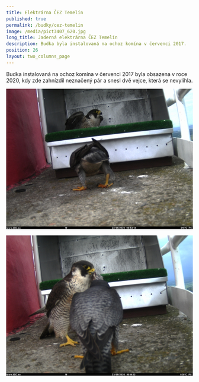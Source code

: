 ```yaml
---
title: Elektrárna ČEZ Temelín
published: true
permalink: /budky/cez-temelin
image: /media/pict3407_620.jpg
long_title: Jaderná elektrárna ČEZ Temelín
description: Budka byla instalovaná na ochoz komína v červenci 2017.
position: 26
layout: two_columns_page
---
```

Budka instalovaná na ochoz komína v červenci 2017 byla obsazena v roce 2020, kdy zde zahnízdil neznačený pár a snesl dvě vejce, která se nevylíhla.

![](/media/pict3405_620.jpg)

![](/media/pict3427_620.jpg)
